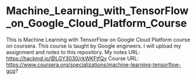 # Machine_Learning_with_TensorFlow_on_Google_Cloud_Platform_Course
This is Machine Learning with TensorFlow on Google Cloud Platform course on coursera. This course is taught by Google engineers. I will upload my assignment and notes to this repository.
My notes URL: https://hackmd.io/@LGY3030/rkWKFtfQv
Course URL: https://www.coursera.org/specializations/machine-learning-tensorflow-gcp?